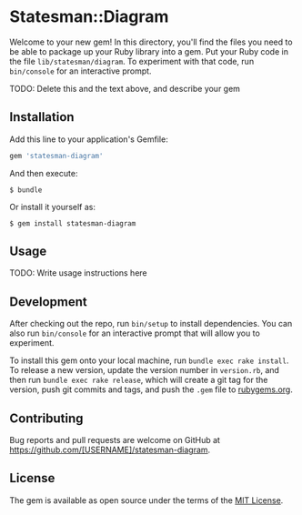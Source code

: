 # Statesman::Diagram

Welcome to your new gem! In this directory, you'll find the files you need to be able to package up your Ruby library into a gem. Put your Ruby code in the file `lib/statesman/diagram`. To experiment with that code, run `bin/console` for an interactive prompt.

TODO: Delete this and the text above, and describe your gem

## Installation

Add this line to your application's Gemfile:

```ruby
gem 'statesman-diagram'
```

And then execute:

    $ bundle

Or install it yourself as:

    $ gem install statesman-diagram

## Usage

TODO: Write usage instructions here

## Development

After checking out the repo, run `bin/setup` to install dependencies. You can also run `bin/console` for an interactive prompt that will allow you to experiment.

To install this gem onto your local machine, run `bundle exec rake install`. To release a new version, update the version number in `version.rb`, and then run `bundle exec rake release`, which will create a git tag for the version, push git commits and tags, and push the `.gem` file to [rubygems.org](https://rubygems.org).

## Contributing

Bug reports and pull requests are welcome on GitHub at https://github.com/[USERNAME]/statesman-diagram.


## License

The gem is available as open source under the terms of the [MIT License](http://opensource.org/licenses/MIT).


